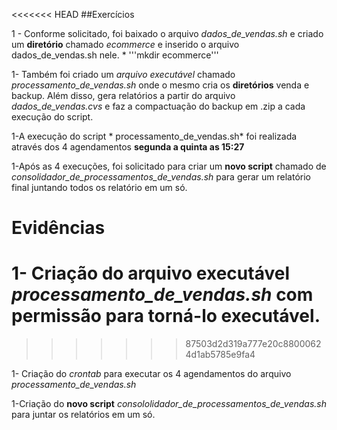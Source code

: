 <<<<<<< HEAD
##Exercícios

1 - Conforme solicitado, foi baixado o arquivo *dados_de_vendas.sh* e criado um **diretório** chamado *ecommerce* e inserido o arquivo dados_de_vendas.sh nele.
    * '''mkdir ecommerce'''
    

1- Também foi criado um *arquivo executável* chamado *processamento_de_vendas.sh* onde o mesmo cria os **diretórios** venda e backup. Além disso, gera relatórios a partir do arquivo *dados_de_vendas.cvs* e faz a compactuação do backup em .zip a cada execução do script.



1-A execução do script * processamento_de_vendas.sh* foi realizada através dos 4 agendamentos **segunda a quinta as 15:27**

1-Após as 4 execuções, foi solicitado para criar um **novo script** chamado de *consolidador_de_processamentos_de_vendas.sh* para gerar um relatório final juntando todos os relatório em um só. 
    
# Evidências
 
1- Criação do arquivo executável *processamento_de_vendas.sh* com permissão para torná-lo executável.
=======
>>>>>>> 87503d2d319a777e20c88000624d1ab5785e9fa4

1- Criação do *crontab* para executar os 4 agendamentos do arquivo *processamento_de_vendas.sh*

1-Criação do **novo script** *consololidador_de_processamentos_de_vendas.sh* para juntar os relatórios em um só. 
